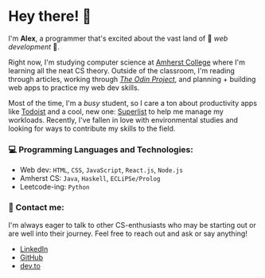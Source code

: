 # Hey there! 👋

I'm **Alex**, a programmer that's excited about the vast land of 🌲 _web development_ 🌲.

Right now, I'm studying computer science at [Amherst College](https://www.amherst.edu) where I'm learning all the neat CS theory. Outside of the classroom, I'm reading through articles, working through [_The Odin Project_](https://www.theodinproject.com/about), and planning + building web apps to practice my web dev skills.

Most of the time, I'm a _busy_ student, so I care a ton about productivity apps like [Todoist](https://www.todoist.com) and a cool, new one: [Superlist](https://www.superlist.com/) to help me manage my workloads. Recently, I've fallen in love with environmental studies and looking for ways to contribute my skills to the field.

### 💻 Programming Languages and Technologies:

-   Web dev: `HTML`, `CSS`, `JavaScript`, `React.js`, `Node.js`
-   Amherst CS: `Java`, `Haskell`, `ECLiPSe/Prolog`
-   Leetcode-ing: `Python`

### 💬 Contact me:

I'm always eager to talk to other CS-enthusiasts who may be starting out or are well into their journey. Feel free to reach out and ask or say anything!

-   [LinkedIn](https://www.linkedin.com/in/alexander-guel-2664a626b/)
-   [GitHub](https://github.com/allx-g)
-   [dev.to](https://dev.to/allxg)
